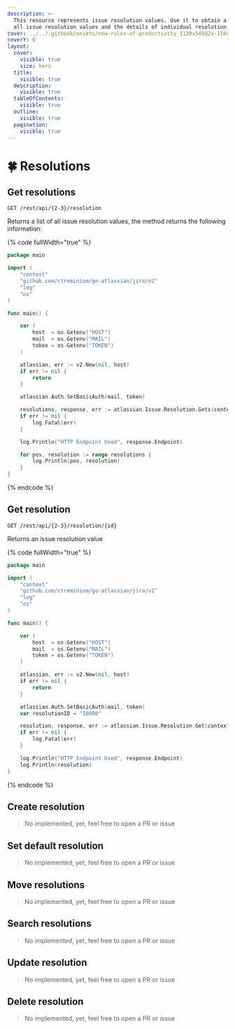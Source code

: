 ```yaml
---
description: >-
  This resource represents issue resolution values. Use it to obtain a list of
  all issue resolution values and the details of individual resolution values.
cover: ../../.gitbook/assets/new-rules-of-productivity_1120x545@2x-1560x760.png
coverY: 0
layout:
  cover:
    visible: true
    size: hero
  title:
    visible: true
  description:
    visible: true
  tableOfContents:
    visible: true
  outline:
    visible: true
  pagination:
    visible: true
---
```


# 🍀 Resolutions

## Get resolutions

`GET /rest/api/{2-3}/resolution`

Returns a list of all issue resolution values, the method returns the following information:

{% code fullWidth="true" %}
```go
package main

import (
	"context"
	"github.com/ctreminiom/go-atlassian/jira/v2"
	"log"
	"os"
)

func main() {

	var (
		host  = os.Getenv("HOST")
		mail  = os.Getenv("MAIL")
		token = os.Getenv("TOKEN")
	)

	atlassian, err := v2.New(nil, host)
	if err != nil {
		return
	}

	atlassian.Auth.SetBasicAuth(mail, token)

	resolutions, response, err := atlassian.Issue.Resolution.Gets(context.Background())
	if err != nil {
		log.Fatal(err)
	}

	log.Println("HTTP Endpoint Used", response.Endpoint)

	for pos, resolution := range resolutions {
		log.Println(pos, resolution)
	}
}
```
{% endcode %}

## Get resolution

`GET /rest/api/{2-3}/resolution/{id}`

Returns an issue resolution value

{% code fullWidth="true" %}
```go
package main

import (
	"context"
	"github.com/ctreminiom/go-atlassian/jira/v2"
	"log"
	"os"
)

func main() {

	var (
		host  = os.Getenv("HOST")
		mail  = os.Getenv("MAIL")
		token = os.Getenv("TOKEN")
	)

	atlassian, err := v2.New(nil, host)
	if err != nil {
		return
	}

	atlassian.Auth.SetBasicAuth(mail, token)
	var resolutionID = "10000"

	resolution, response, err := atlassian.Issue.Resolution.Get(context.Background(), resolutionID)
	if err != nil {
		log.Fatal(err)
	}

	log.Println("HTTP Endpoint Used", response.Endpoint)
	log.Println(resolution)
}
```
{% endcode %}

## Create resolution

> No implemented, yet, feel free to open a PR or issue

## Set default resolution

> No implemented, yet, feel free to open a PR or issue

## Move resolutions

> No implemented, yet, feel free to open a PR or issue

## Search resolutions

> No implemented, yet, feel free to open a PR or issue

## Update resolution

> No implemented, yet, feel free to open a PR or issue

## Delete resolution

> No implemented, yet, feel free to open a PR or issue
